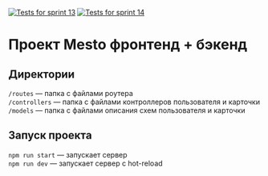 [![Tests for sprint 13](https://github.com/irina-tim/express-mesto-gha/actions/workflows/tests-13-sprint.yml/badge.svg)](https://github.com/irina-tim/express-mesto-gha}/actions/workflows/tests-13-sprint.yml) [![Tests for sprint 14](https://github.com/irina-tim/express-mesto-gha/actions/workflows/tests-14-sprint.yml/badge.svg)](https://github.com/irina-tim/express-mesto-gha}/actions/workflows/tests-14-sprint.yml)
# Проект Mesto фронтенд + бэкенд

## Директории

`/routes` — папка с файлами роутера  
`/controllers` — папка с файлами контроллеров пользователя и карточки   
`/models` — папка с файлами описания схем пользователя и карточки  

## Запуск проекта

`npm run start` — запускает сервер   
`npm run dev` — запускает сервер с hot-reload
